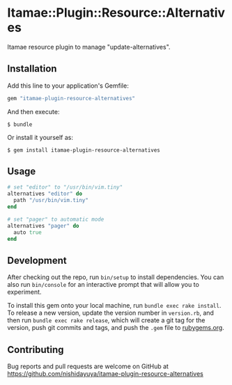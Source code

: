 # Itamae::Plugin::Resource::Alternatives

Itamae resource plugin to manage "update-alternatives".

## Installation

Add this line to your application's Gemfile:

```ruby
gem "itamae-plugin-resource-alternatives"
```

And then execute:

    $ bundle

Or install it yourself as:

    $ gem install itamae-plugin-resource-alternatives

## Usage

```ruby
# set "editor" to "/usr/bin/vim.tiny"
alternatives "editor" do
  path "/usr/bin/vim.tiny"
end

# set "pager" to automatic mode
alternatives "pager" do
  auto true
end
```

## Development

After checking out the repo, run `bin/setup` to install dependencies. You can also run `bin/console` for an interactive prompt that will allow you to experiment.

To install this gem onto your local machine, run `bundle exec rake install`. To release a new version, update the version number in `version.rb`, and then run `bundle exec rake release`, which will create a git tag for the version, push git commits and tags, and push the `.gem` file to [rubygems.org](https://rubygems.org).

## Contributing

Bug reports and pull requests are welcome on GitHub at https://github.com/nishidayuya/itamae-plugin-resource-alternatives
